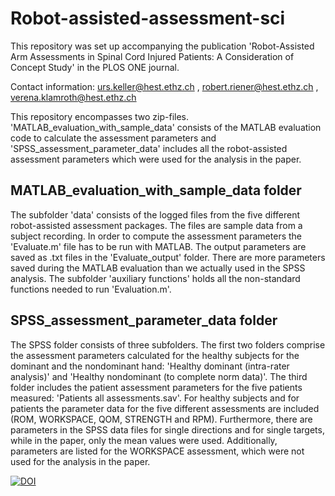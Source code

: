 # Robot-assisted-assessment-sci
This repository was set up accompanying the publication 'Robot-Assisted Arm Assessments in Spinal Cord Injured Patients: A Consideration of Concept Study' in the PLOS ONE journal. 

Contact information: urs.keller@hest.ethz.ch , robert.riener@hest.ethz.ch , verena.klamroth@hest.ethz.ch 

This repository encompasses two zip-files. 'MATLAB_evaluation_with_sample_data' consists of the MATLAB evaluation code to calculate the assessment parameters and 'SPSS_assessment_parameter_data' includes all the robot-assisted assessment parameters which were used for the analysis in the paper.

MATLAB_evaluation_with_sample_data folder
---------------------------

The subfolder 'data' consists of the logged files from the five different robot-assisted assessment packages. The files are sample data from a subject recording. In order to compute the assessment parameters the 'Evaluate.m' file has to be run with MATLAB. The output parameters are saved as .txt files in the 'Evaluate_output' folder. There are more parameters saved during the MATLAB evaluation than we actually used in the SPSS analysis. 
The subfolder 'auxiliary functions' holds all the non-standard functions needed to run 'Evaluation.m'.

SPSS_assessment_parameter_data folder
------------------------------------

The SPSS folder consists of three subfolders. The first two folders comprise the assessment parameters calculated for the healthy subjects for the dominant and the nondominant hand: 'Healthy dominant (intra-rater analysis)' and 'Healthy nondominant (to complete norm data)'. The third folder includes the patient assessment parameters for the five patients measured: 'Patients all assessments.sav'.
For healthy subjects and for patients the parameter data for the five different assessments are included (ROM, WORKSPACE, QOM, STRENGTH and RPM). Furthermore, there are parameters in the SPSS data files for single directions and for single targets, while in the paper, only the mean values were used. Additionally, parameters are listed for the WORKSPACE assessment, which were not used for the analysis in the paper.

[![DOI](https://zenodo.org/badge/doi/10.5281/zenodo.16933.svg)](http://dx.doi.org/10.5281/zenodo.16933)
